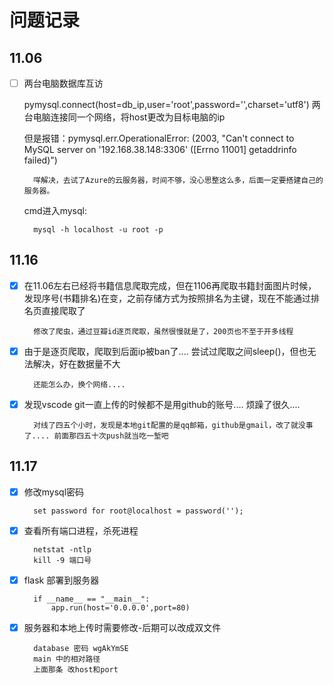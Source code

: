 # 问题记录

## 11.06

- [ ] 两台电脑数据库互访

    pymysql.connect(host=db_ip,user='root',password='',charset='utf8')  两台电脑连接同一个网络，将host更改为目标电脑的ip  

    但是报错：pymysql.err.OperationalError: (2003, "Can't connect to MySQL server on '192.168.38.148:3306' ([Errno 11001] getaddrinfo failed)")

        咩解决，去试了Azure的云服务器，时间不够，没心思整这么多，后面一定要搭建自己的服务器。

    cmd进入mysql:
    
        mysql -h localhost -u root -p





## 11.16 

- [x] 在11.06左右已经将书籍信息爬取完成，但在1106再爬取书籍封面图片时候，发现序号(书籍排名)在变，之前存储方式为按照排名为主键，现在不能通过排名页直接爬取了

        修改了爬虫，通过豆瓣id逐页爬取，虽然很慢就是了，200页也不至于开多线程
- [x] 由于是逐页爬取，爬取到后面ip被ban了.... 尝试过爬取之间sleep()，但也无法解决，好在数据量不大

        还能怎么办，换个网络....
- [x] 发现vscode git一直上传的时候都不是用github的账号.... 烦躁了很久.... 

        对线了四五个小时，发现是本地git配置的是qq邮箱，github是gmail，改了就没事了.... 前面那四五十次push就当吃一堑吧


## 11.17

- [x] 修改mysql密码

        set password for root@localhost = password('');

- [x] 查看所有端口进程，杀死进程

        netstat -ntlp
        kill -9 端口号

- [x] flask 部署到服务器

        if __name__ == "__main__":
	        app.run(host='0.0.0.0',port=80)

- [x] 服务器和本地上传时需要修改-后期可以改成双文件

        database 密码 wgAkYmSE
        main 中的相对路径
        上面那条 改host和port